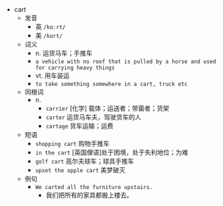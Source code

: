 - cart
  - 发音
    - 英 `/kɑːrt/`
    - 美 `/kɑrt/`
  - 词义
    - n. 运货马车；手推车
    - `a vehicle with no roof that is pulled by a horse and used for carrying heavy things`
    - vt. 用车装运
    - `to take something somewhere in a cart, truck etc`
  - 同根词
    - n.
      - `carrier` [化学] 载体；运送者；带菌者；货架
      - `carter` 运货马车夫，驾驶货车的人
      - `cartage` 货车运输；运费
  - 短语
    - `shopping cart` 购物手推车 
    - `in the cart` [英国俚语]处于困境，处于失利地位；为难 
    - `golf cart` 高尔夫球车；球具手推车 
    - `upset the apple cart` 美梦破灭 
  - 例句
    - `We carted all the furniture upstairs.`
      - 我们把所有的家具都搬上楼去。

